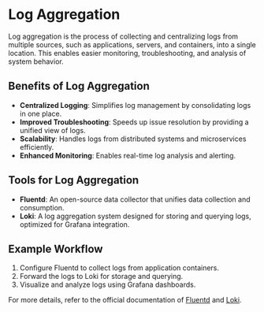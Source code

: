 # Log Aggregation

Log aggregation is the process of collecting and centralizing logs from multiple sources, such as applications, servers, and containers, into a single location. This enables easier monitoring, troubleshooting, and analysis of system behavior.

## Benefits of Log Aggregation
- **Centralized Logging**: Simplifies log management by consolidating logs in one place.
- **Improved Troubleshooting**: Speeds up issue resolution by providing a unified view of logs.
- **Scalability**: Handles logs from distributed systems and microservices efficiently.
- **Enhanced Monitoring**: Enables real-time log analysis and alerting.

## Tools for Log Aggregation
- **Fluentd**: An open-source data collector that unifies data collection and consumption.
- **Loki**: A log aggregation system designed for storing and querying logs, optimized for Grafana integration.

## Example Workflow
1. Configure Fluentd to collect logs from application containers.
2. Forward the logs to Loki for storage and querying.
3. Visualize and analyze logs using Grafana dashboards.

For more details, refer to the official documentation of [Fluentd](https://www.fluentd.org/) and [Loki](https://grafana.com/oss/loki/).

